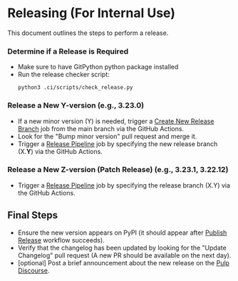 [//]: # "WARNING: DO NOT EDIT!"
[//]: # ""
[//]: # "This file was generated by plugin_template, and is managed by it. Please use"
[//]: # "'./plugin-template --github pulp_file' to update this file."
[//]: # ""
[//]: # "For more info visit https://github.com/pulp/plugin_template"
# Releasing (For Internal Use)

This document outlines the steps to perform a release.

### Determine if a Release is Required
- Make sure to have GitPython python package installed
- Run the release checker script:
  ```
  python3 .ci/scripts/check_release.py
  ```

### Release a New Y-version (e.g., 3.23.0)
- If a new minor version (Y) is needed, trigger a [Create New Release Branch](https://github.com/pulp/pulp_file/actions/workflows/create-branch.yml) job from the main branch via the GitHub Actions.
- Look for the "Bump minor version" pull request and merge it.
- Trigger a [Release Pipeline](https://github.com/pulp/pulp_file/actions/workflows/release.yml) job by specifying the new release branch (X.**Y**) via the GitHub Actions.

### Release a New Z-version (Patch Release) (e.g., 3.23.1, 3.22.12)
- Trigger a [Release Pipeline](https://github.com/pulp/pulp_file/actions/workflows/release.yml) job by specifying the release branch (X.Y) via the GitHub Actions.

## Final Steps
- Ensure the new version appears on PyPI (it should appear after [Publish Release](https://github.com/pulp/pulp_file/actions/workflows/publish.yml) workflow succeeds).
- Verify that the changelog has been updated by looking for the "Update Changelog" pull request (A new PR should be available on the next day).
- [optional] Post a brief announcement about the new release on the [Pulp Discourse](https://discourse.pulpproject.org/).
